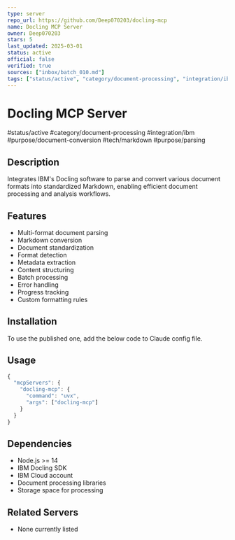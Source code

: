 ```yaml
--- 
type: server
repo_url: https://github.com/Deep070203/docling-mcp
name: Docling MCP Server
owner: Deep070203
stars: 5
last_updated: 2025-03-01
status: active
official: false
verified: true
sources: ["inbox/batch_010.md"]
tags: ["status/active", "category/document-processing", "integration/ibm", "purpose/document-conversion", "tech/markdown", "purpose/parsing"]
---
```


# Docling MCP Server

#status/active #category/document-processing #integration/ibm #purpose/document-conversion #tech/markdown #purpose/parsing

## Description

Integrates IBM's Docling software to parse and convert various document formats into standardized Markdown, enabling efficient document processing and analysis workflows.

## Features

- Multi-format document parsing
- Markdown conversion
- Document standardization
- Format detection
- Metadata extraction
- Content structuring
- Batch processing
- Error handling
- Progress tracking
- Custom formatting rules

## Installation

To use the published one, add the below code to Claude config file.

## Usage

```javascript
{
  "mcpServers": {
    "docling-mcp": {
      "command": "uvx",
      "args": ["docling-mcp"]
    }
  }
}
```

## Dependencies

- Node.js >= 14
- IBM Docling SDK
- IBM Cloud account
- Document processing libraries
- Storage space for processing

## Related Servers

- None currently listed